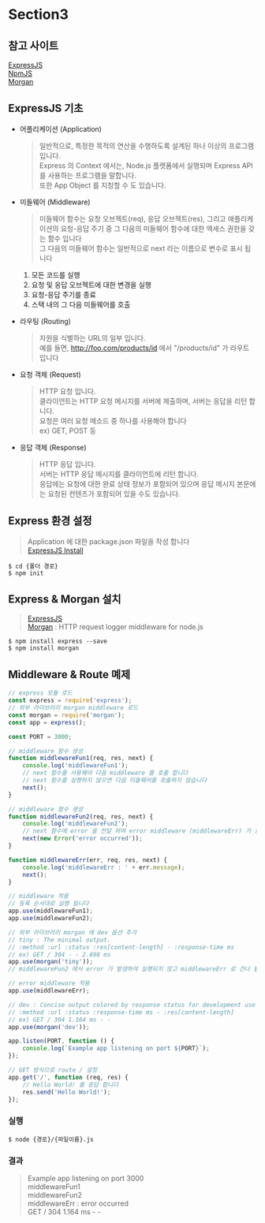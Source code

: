 Section3
==

[Morgan]: https://www.npmjs.com/package/morgan

[ExpressJS]: https://expressjs.com/ko/

참고 사이트
--

[ExpressJS][ExpressJS] \
[NpmJS](https://www.npmjs.com/) \
[Morgan][Morgan]

ExpressJS 기초
--

- 어플리케이션 (Application)
  > 일반적으로, 특정한 목적의 연산을 수행하도록 설계된 하나 이상의 프로그램 입니다.\
  > Express 의 Context 에서는, Node.js 플랫폼에서 실행되며 Express API 를 사용하는 프로그램을 말합니다.\
  > 또한 App Object 를 지칭할 수 도 있습니다.

- 미들웨어 (Middleware)
  > 미들웨어 함수는 요청 오브젝트(req), 응답 오브젝트(res), 그리고 애플리케이션의 요청-응답 주기 중 그 다음의 미들웨어 함수에 대한 엑세스 권한을 갖는 함수 입니다\
  > 그 다음의 미들웨어 함수는 일반적으로 next 라는 이름으로 변수로 표시 됩니다

    1. 모든 코드를 실행
    2. 요청 및 응답 오브젝트에 대한 변경을 실행
    3. 요청-응답 주기를 종료
    4. 스택 내의 그 다음 미들웨어를 호출


- 라우팅 (Routing)
  > 자원을 식별하는 URL의 일부 입니다.\
  > 예를 들면, http://foo.com/products/id 에서 "/products/id" 가 라우트 입니다

- 요청 객체 (Request)
  > HTTP 요청 입니다.\
  > 클라이언트는 HTTP 요청 메시지를 서버에 제출하며, 서버는 응답을 리턴 합니다.\
  > 요청은 여러 요청 메소드 중 하나를 사용해야 합니다\
  > ex) GET, POST 등

- 응답 객체 (Response)
  > HTTP 응답 입니다.\
  > 서버는 HTTP 응답 메시지를 클라이언트에 리턴 합니다.\
  > 응답에는 요청에 대한 완료 상태 정보가 포함되어 있으며 응답 메시지 본문에는 요청된 컨텐츠가 포함되어 있을 수도 있습니다.

Express 환경 설정
--

> Application 에 대한 package.json 파일을 작성 합니다\
> [ExpressJS Install](https://expressjs.com/ko/starter/installing.html)

```shell
$ cd {폴더 경로} 
$ npm init
```

Express & Morgan 설치
--

> [ExpressJS][ExpressJS] \
> [Morgan][Morgan] : HTTP request logger middleware for node.js

```shell
$ npm install express --save
$ npm install morgan
```

Middleware & Route 몌제
--

```javascript
// express 모듈 로드
const express = require('express');
// 외부 라이브러리 morgan middleware 로드
const morgan = require('morgan');
const app = express();

const PORT = 3000;

// middleware 함수 생성
function middlewareFun1(req, res, next) {
    console.log('middlewareFun1');
    // next 함수를 사용해야 다음 middleware 를 호출 합니다
    // next 함수를 실행하지 않으면 다음 미들웨어를 호출하지 않습니다
    next();
}

// middleware 함수 생성
function middlewareFun2(req, res, next) {
    console.log('middlewareFun2');
    // next 함수에 error 을 전달 하여 error middleware (middlewareErr) 가 호출되도록 합니다
    next(new Error('error occurred'));
}

function middlewareErr(err, req, res, next) {
    console.log('middlewareErr : ' + err.message);
    next();
}

// middleware 적용
// 등록 순서대로 실행 됩니다
app.use(middlewareFun1);
app.use(middlewareFun2);

// 외부 라이브러리 morgan 에 dev 옵션 추가
// tiny : The minimal output.
// :method :url :status :res[content-length] - :response-time ms
// ex) GET / 304 - - 2.698 ms
app.use(morgan('tiny'));
// middlewareFun2 에서 error 가 발생하여 실행되지 않고 middlewareErr 로 건너 뜁니다

// error middleware 적용
app.use(middlewareErr);

// dev : Concise output colored by response status for development use
// :method :url :status :response-time ms - :res[content-length]
// ex) GET / 304 1.164 ms - -
app.use(morgan('dev'));

app.listen(PORT, function () {
    console.log(`Example app listening on port ${PORT}`);
});

// GET 방식으로 route / 설정
app.get('/', function (req, res) {
    // Hello World! 를 응답 합니다
    res.send('Hello World!');
});
```

### 실행

```shell
$ node {경로}/{파일이름}.js
```

### 결과

> Example app listening on port 3000\
> middlewareFun1\
> middlewareFun2\
> middlewareErr : error occurred\
> GET / 304 1.164 ms - -